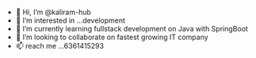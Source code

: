 - 👋 Hi, I’m @kaliram-hub
- 👀 I’m interested in ...development 
- 🌱 I’m currently learning fullstack development on Java with SpringBoot
- 💞️ I’m looking to collaborate on fastest growing IT company
- 📫 reach me ...6361415293

<!---
kaliram-hub/kaliram-hub is a ✨ special ✨ repository because its `README.md` (this file) appears on your GitHub profile.
You can click the Preview link to take a look at your changes.
--->
